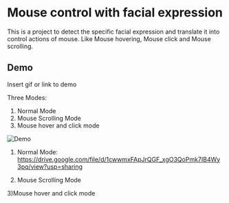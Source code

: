 
# Mouse control with facial expression

This is a project to detect the specific facial expression and 
translate it into control actions of mouse.
Like Mouse hovering, Mouse click and Mouse scrolling.




## Demo

Insert gif or link to demo

Three Modes:
1) Normal Mode
2) Mouse Scrolling Mode
3) Mouse hover and click mode

![Demo](https://github.com/NikhPradhan/TranslatingFacialExpressionToMouseControl/issues/1#issue-1206356539)
1) Normal Mode:
https://drive.google.com/file/d/1cwwmxFApJrQGF_xgO3QoPmk7IB4Wy3pq/view?usp=sharing

2) Mouse Scrolling Mode

3)Mouse hover and click mode
